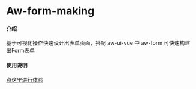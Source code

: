 # Aw-form-making

#### 介绍
基于可视化操作快速设计出表单页面，搭配 aw-ui-vue 中 aw-form 可快速构建出Form表单


#### 使用说明

<a href="https://hbowen.gitee.io/aw-form-making/#/">点这里进行体验</a> <br><br> 